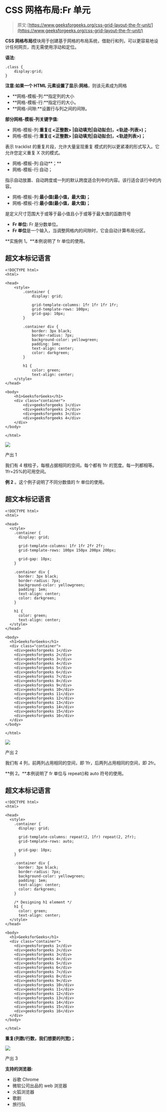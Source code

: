 # CSS 网格布局:Fr 单元

> 原文:[https://www.geeksforgeeks.org/css-grid-layout-the-fr-unit/](https://www.geeksforgeeks.org/css-grid-layout-the-fr-unit/)

**CSS 网格布局**模块用于创建基于网格的布局系统，借助行和列，可以更容易地设计任何网页，而无需使用浮动和定位。

**语法:**

```
.class {
    display:grid;
}
```

**注意:**如果一个 HTML 元素设置了**显示:网格**，则该元素成为网格

*   **网格-模板-列:**指定列的大小
*   **网格-模板-行:**指定行的大小。
*   **网格-间隙:**设置行与列之间的间隙。

**部分网格-模板-列关键字值:**

*   网格-模板-列:**重复([ <正整数> |自动填充|自动拟合]，<轨迹-列表>)；**
*   网格-模板-行:**重复([ <正整数> |自动填充|自动拟合]，<轨迹列表>)；**

表示 tracklist 的重复片段，允许大量呈现重复
模式的列以更紧凑的形式写入。它允许您定义重复 X 次的模式。

*   网格-模板-列:自动**；**
*   网格-模板-行:自动；

指示自动放置、自动跨度或一列的默认跨度适合列中的内容。该行适合该行中的内容。

*   网格-模板-列:**最小值(最小值，最大值)；**
*   网格-模板-行:**最小值(最小值，最大值)；**

是定义尺寸范围大于或等于最小值且小于或等于最大值的函数符号

*   **Fr 单位:** Fr 是分数单位。
*   **Fr 单位**是一个输入，当调整网格内的间隙时，它会自动计算布局分区。

**实施例 1。**本例说明了 fr 单位的使用。

## 超文本标记语言

```
<!DOCTYPE html>
<html>

<head>
    <style>
        .container {
            display: grid;

            grid-template-columns: 1fr 1fr 1fr 1fr;
            grid-template-rows: 100px;
            grid-gap: 10px;
        }

        .container div {
            border: 3px black;
            border-radius: 7px;
            background-color: yellowgreen;
            padding: 1em;
            text-align: center;
            color: darkgreen;
        }

        h1 {
            color: green;
            text-align: center;
    </style>
</head>

<body>
    <h1>GeeksforGeeks</h1>
    <div class="container">
        <div>geeksforgeeks 1</div>
        <div>geeksforgeeks 2</div>
        <div>geeksforgeeks 3</div>
        <div>geeksforgeeks 4</div>
    </div>
</body>

</html>
```

![](img/333c23d68aed20809494ca9d120c4c3c.png)

产出 1

我们有 4 根柱子，每根占据相同的空间。每个都有 1fr 的宽度。每一列都相等。1fr=25%的可用空间。

**例 2** 。这个例子说明了不同分数值的 fr 单位的使用。

## 超文本标记语言

```
<!DOCTYPE html>
<html>

<head>
  <style>
    .container {
      display: grid;

      grid-template-columns: 1fr 1fr 2fr 2fr;
      grid-template-rows: 100px 150px 200px 200px;

      grid-gap: 10px;
    }

    .container div {
      border: 3px black;
      border-radius: 7px;
      background-color: yellowgreen;
      padding: 1em;
      text-align: center;
      color: darkgreen;
    }

    h1 {
      color: green;
      text-align: center;
  </style>
</head>

<body>
  <h1>GeeksforGeeks</h1>
  <div class="container">
    <div>geeksforgeeks 1</div>
    <div>geeksforgeeks 2</div>
    <div>geeksforgeeks 3</div>
    <div>geeksforgeeks 4</div>
    <div>geeksforgeeks 5</div>
    <div>geeksforgeeks 6</div>
    <div>geeksforgeeks 7</div>
    <div>geeksforgeeks 8</div>
    <div>geeksforgeeks 9</div>
    <div>geeksforgeeks 10</div>
    <div>geeksforgeeks 11</div>
    <div>geeksforgeeks 12</div>
    <div>geeksforgeeks 13</div>
    <div>geeksforgeeks 14</div>
    <div>geeksforgeeks 15</div>
    <div>geeksforgeeks 16</div>
  </div>
</body>

</html>
```

![](img/6bae4b28e16bd3e78e0558ed461a3939.png)

产出 2

我们有 4 列，前两列占用相同的空间，即 1fr，后两列占用相同的空间，即 2fr。

**例 2。**本例说明了 fr 单位与 repeat()和 auto 符号的使用。

## 超文本标记语言

```
<!DOCTYPE html>
<html>

<head>
  <style>
    .container {
      display: grid;

      grid-template-columns: repeat(2, 1fr) repeat(2, 2fr);
      grid-template-rows: auto;

      grid-gap: 10px;
    }

    .container div {
      border: 3px black;
      border-radius: 7px;
      background-color: yellowgreen;
      padding: 1em;
      text-align: center;
      color: darkgreen;
    }

    /* Designing h1 element */
    h1 {
      color: green;
      text-align: center;
  </style>
</head>

<body>
  <h1>GeeksforGeeks</h1>
  <div class="container">
    <div>geeksforgeeks 1</div>
    <div>geeksforgeeks 2</div>
    <div>geeksforgeeks 3</div>
    <div>geeksforgeeks 4</div>
    <div>geeksforgeeks 5</div>
    <div>geeksforgeeks 6</div>
    <div>geeksforgeeks 7</div>
    <div>geeksforgeeks 8</div>
    <div>geeksforgeeks 9</div>
    <div>geeksforgeeks 10</div>
    <div>geeksforgeeks 11</div>
    <div>geeksforgeeks 12</div>
    <div>geeksforgeeks 13</div>
    <div>geeksforgeeks 14</div>
    <div>geeksforgeeks 15</div>
    <div>geeksforgeeks 16</div>
  </div>
</body>

</html>
```

**重复(列数/行数，我们想要的列宽)；**

![](img/873546623e9ce4b75ab4a764a39aaddc.png)

产出 3

**支持的浏览器:**

*   谷歌 Chrome
*   微软公司出品的 web 浏览器
*   火狐浏览器
*   歌剧
*   旅行队
